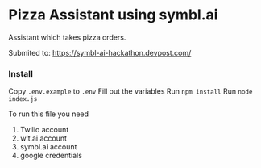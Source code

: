 # Pizza Assistant using symbl.ai

Assistant which takes pizza orders.

Submited to: https://symbl-ai-hackathon.devpost.com/

### Install

Copy `.env.example` to `.env`
Fill out the variables
Run `npm install`
Run `node index.js`

To run this file you need
1. Twilio account
2. wit.ai account
3. symbl.ai account
4. google credentials